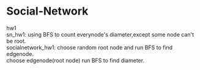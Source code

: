 # Social-Network
  hw1<br>
      sn_hw1: using BFS to count everynode's diameter,except some node can't be root.<br>
      socialnetwork_hw1: choose random root node and run BFS to find edgenode.<br>
                         choose edgenode(root node) run BFS to find diameter.<br>
